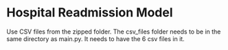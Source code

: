 # Hospital Readmission Model
Use CSV files from the zipped folder. The csv_files folder needs to be in the same directory as main.py. It needs to have the 6 csv files in it.

